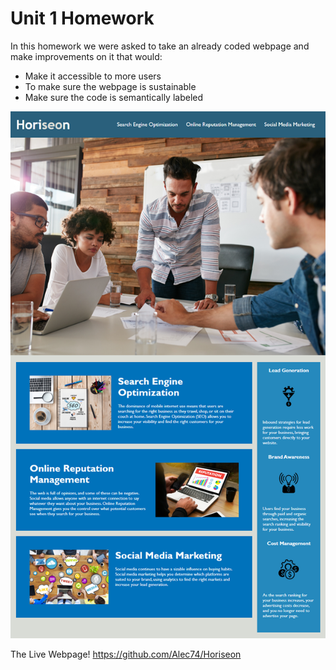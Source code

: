 # Unit 1 Homework

In this homework we were asked to take an already coded webpage and make improvements on it that would:
* Make it accessible to more users
* To make sure the webpage is sustainable
* Make sure the code is semantically labeled

![Image of webpage](images/01-html-css-git-homework-demo.png)

The Live Webpage!
https://github.com/Alec74/Horiseon